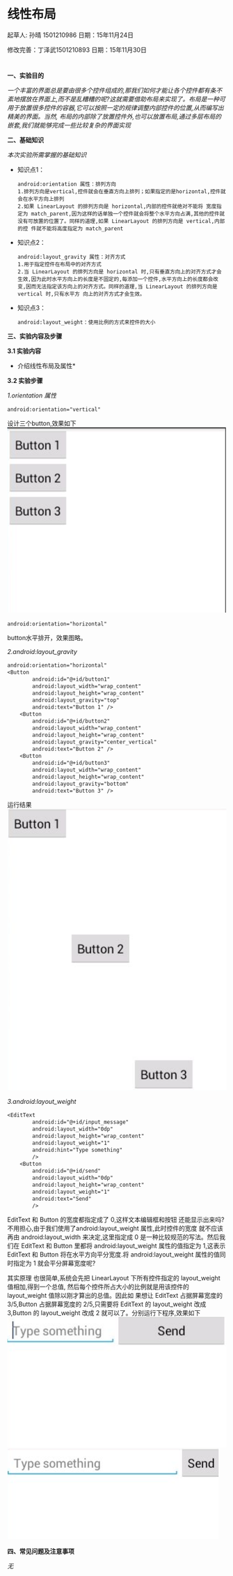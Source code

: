 # 线性布局

起草人: 孙晴 1501210986   日期：15年11月24日

修改完善：丁泽武1501210893  日期：15年11月30日
# 

**一、实验目的**

*一个丰富的界面总是要由很多个控件组成的,那我们如何才能让各个控件都有条不紊地摆放在界面上,而不是乱糟糟的呢?这就需要借助布局来实现了。布局是一种可用于放置很多控件的容器,它可以按照一定的规律调整内部控件的位置,从而编写出精美的界面。当然, 布局的内部除了放置控件外,也可以放置布局,通过多层布局的嵌套,我们就能够完成一些比较复杂的界面实现*

**二、基础知识**

*本次实验所需掌握的基础知识*
   
* 知识点1：

      android:orientation 属性：排列方向
      1.排列方向是vertical,控件就会在垂直方向上排列；如果指定的是horizontal,控件就会在水平方向上排列
      2.如果 LinearLayout 的排列方向是 horizontal,内部的控件就绝对不能将 宽度指定为 match_parent,因为这样的话单独一个控件就会将整个水平方向占满,其他的控件就没有可放置的位置了。同样的道理,如果 LinearLayout 的排列方向是 vertical,内部的控 件就不能将高度指定为 match_parent
      

* 知识点2：

      android:layout_gravity 属性：对齐方式
      1.用于指定控件在布局中的对齐方式
      2.当 LinearLayout 的排列方向是 horizontal 时,只有垂直方向上的对齐方式才会生效,因为此时水平方向上的长度是不固定的,每添加一个控件,水平方向上的长度都会改变,因而无法指定该方向上的对齐方式。同样的道理,当 LinearLayout 的排列方向是 vertical 时,只有水平方 向上的对齐方式才会生效。


* 知识点3：

      android:layout_weight：使用比例的方式来控件的大小
      


   

**三、实验内容及步骤**

**3.1 实验内容**

* 介绍线性布局及属性*

**3.2 实验步骤**

*1.orientation 属性*
   
    android:orientation="vertical"
设计三个button,效果如下
  ![](QQ20151128-0@2x.png)
  
    android:orientation="horizontal"
    
    
button水平排开，效果图略。
    
    
  
*2.android:layout_gravity* 

    android:orientation="horizontal"
    <Button
            android:id="@+id/button1"
            android:layout_width="wrap_content"
            android:layout_height="wrap_content"
            android:layout_gravity="top"
            android:text="Button 1" />
        <Button
            android:id="@+id/button2"
            android:layout_width="wrap_content"
            android:layout_height="wrap_content"
            android:layout_gravity="center_vertical"
            android:text="Button 2" />
        <Button
            android:id="@+id/button3"
            android:layout_width="wrap_content"
            android:layout_height="wrap_content"
            android:layout_gravity="bottom"
            android:text="Button 3" />


运行结果
![](QQ20151128-1@2x.png)


*3.android:layout_weight* 

    <EditText
            android:id="@+id/input_message"
            android:layout_width="0dp"
            android:layout_height="wrap_content"
            android:layout_weight="1"
            android:hint="Type something"
            />
        <Button
            android:id="@+id/send"
            android:layout_width="0dp"
            android:layout_height="wrap_content"
            android:layout_weight="1"
            android:text="Send"
            />
EditText 和 Button 的宽度都指定成了 0,这样文本编辑框和按钮 还能显示出来吗?不用担心,由于我们使用了android:layout_weight 属性,此时控件的宽度 就不应该再由 android:layout_width 来决定,这里指定成 0 是一种比较规范的写法。然后我们在 EditText 和 Button 里都将 android:layout_weight 属性的值指定为 1,这表示 EditText 和 Button 将在水平方向平分宽度.将 android:layout_weight 属性的值同时指定为 1 就会平分屏幕宽度呢?

其实原理 也很简单,系统会先把 LinearLayout 下所有控件指定的 layout_weight 值相加,得到一个总值, 然后每个控件所占大小的比例就是用该控件的 layout_weight 值除以刚才算出的总值。因此如 果想让 EditText 占据屏幕宽度的 3/5,Button 占据屏幕宽度的 2/5,只需要将 EditText 的 layout_weight 改成 3,Button 的 layout_weight 改成 2 就可以了。分别运行下程序,效果如下
![](QQ20151128-2@2x.png)
![](QQ20151128-3@2x.png)




**四、常见问题及注意事项**

*无*


